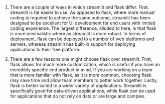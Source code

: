 1. There are a couple of ways in which streamlit and flask differ. First, streamlit is far easier to use. As opposed to flask, where more manual coding is required to achieve the same outcome, streamlit has been designed to be excellent for UI development for end users with limited coding experience. The largest difference, alluded to here, is that flask is more minimalistic where as streamlit is more robust. In terms of deployment, flask can be deployed to a number of web platforms and servers, whereas streamlit has built-in support for deploying applications to their free platform.

2. There are a few reasons one might choose flask over streamlit. First, flask allows for much more customization, which is useful if you have an incredibly specific end product in mind. If you are working on a team that is more familiar with flask, as it is more common, choosing flask may save time and allow team members to better work together. Lastly, flask is better suited to a wider variety of applications. Streamlit is specifically good for data-driven applications, while flask can be used for applications that do not rely on data or are large and complex.